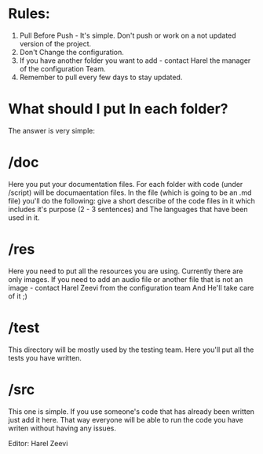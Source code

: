 # Rules:
1. Pull Before Push - It's simple. Don't push or work on a not updated version of the project.
2. Don't Change the configuration.
3. If you have another folder you want to add - contact Harel the manager of the configuration Team. 
4. Remember to pull every few days to stay updated.

# What should I put In each folder?
The answer is very simple:

# /doc 
Here you put your documentation files.
For each folder with code (under /script) will be documaentation files.
In the file (which is going to be an .md file) you'll do the following:
give a short describe of the code files in it which includes it's purpose (2 - 3 sentences)
and The languages that have been used in it.  

# /res
Here you need to put all the resources you are using. 
Currently there are only images. If you need to add an audio file or
another file that is not an image - contact Harel Zeevi from the configuration team
And He'll take care of it ;)

# /test
This directory will be mostly used by the testing team. 
Here you'll put all the tests you have written.

# /src
This one is simple.
If you use someone's code that has already been written just add it here.
That way everyone will be able to run the code you have writen without having any issues.


Editor: Harel Zeevi

